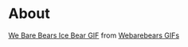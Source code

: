 # About


<div class="tenor-gif-embed" data-postid="6240685" data-share-method="host" data-width="50%" data-aspect-ratio="1.1116071428571428"><a href="https://tenor.com/view/webearbears-icebear-polarbear-creepy-smile-gif-6240685">We Bare Bears Ice Bear GIF</a> from <a href="https://tenor.com/search/webarebears-gifs">Webarebears GIFs</a></div><script type="text/javascript" async src="https://tenor.com/embed.js"></script>


